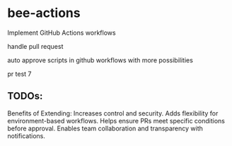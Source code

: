 # bee-actions
Implement GitHub Actions workflows

handle pull request

auto approve scripts in github workflows with more possibilities

pr test 7

## TODOs:
Benefits of Extending:
Increases control and security.
Adds flexibility for environment-based workflows.
Helps ensure PRs meet specific conditions before approval.
Enables team collaboration and transparency with notifications.
